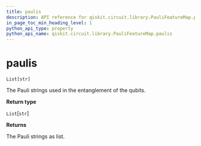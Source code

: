```yaml
---
title: paulis
description: API reference for qiskit.circuit.library.PauliFeatureMap.paulis
in_page_toc_min_heading_level: 1
python_api_type: property
python_api_name: qiskit.circuit.library.PauliFeatureMap.paulis
---
```


# paulis

<span id="qiskit.circuit.library.PauliFeatureMap.paulis" />

`List[str]`

The Pauli strings used in the entanglement of the qubits.

**Return type**

`List`\[`str`]

**Returns**

The Pauli strings as list.

